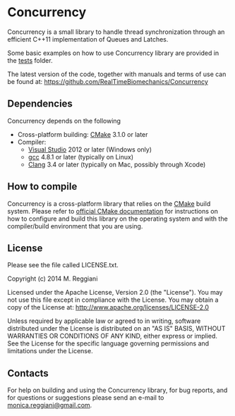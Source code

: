 # Concurrency

Concurrency is a small library to handle thread synchronization through an efficient C++11 implementation of Queues and Latches.

Some basic examples on how to use Concurrency library are provided in the
[tests](https://github.com/RealTimeBiomechanics/Concurrency/tree/master/tests) folder.

The latest version of the code, together with manuals and terms of use can be found at: https://github.com/RealTimeBiomechanics/Concurrency



## Dependencies

Concurrency depends on the following

* Cross-platform building: [CMake](http://www.cmake.org/) 3.1.0 or later
* Compiler:
   * [Visual Studio](http://www.visualstudio.com) 2012 or later (Windows only)
   * [gcc](http://gcc.gnu.org/) 4.8.1 or later (typically on Linux)
   * [Clang](http://clang.llvm.org/) 3.4 or later (typically on Mac, possibly through Xcode)


## How to compile

Concurrency is a cross-platform library that relies on the  [CMake](http://cmake.org/) build system.
Please refer to [official CMake documentation](https://cmake.org/runningcmake/) for instructions on how to
configure and build this library on the operating system and with the compiler/build environment that you are using.


## License

Please see the file called LICENSE.txt.

Copyright (c) 2014 M. Reggiani

Licensed under the Apache License, Version 2.0 (the "License").
You may not use this file except in compliance with the License.
You may obtain a copy of the License at: http://www.apache.org/licenses/LICENSE-2.0

Unless required by applicable law or agreed to in writing, software distributed under the License
is distributed on an "AS IS" BASIS, WITHOUT WARRANTIES OR CONDITIONS OF ANY KIND, either express or implied.
See the License for the specific language governing permissions and limitations under the License.


## Contacts

For help on building and using the Concurrency library, for bug reports,
and for questions or suggestions please send an e-mail to monica.reggiani@gmail.com.
